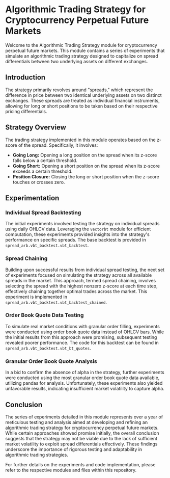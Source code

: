 Algorithmic Trading Strategy for Cryptocurrency Perpetual Future Markets
========================================================================

Welcome to the Algorithmic Trading Strategy module for cryptocurrency perpetual future markets. This module contains a series of experiments that simulate an algorithmic trading strategy designed to capitalize on spread differentials between two underlying assets on different exchanges.

Introduction
------------

The strategy primarily revolves around "spreads," which represent the difference in price between two identical underlying assets on two distinct exchanges. These spreads are treated as individual financial instruments, allowing for long or short positions to be taken based on their respective pricing differentials.

Strategy Overview
-----------------

The trading strategy implemented in this module operates based on the z-score of the spread. Specifically, it involves:

-   **Going Long:** Opening a long position on the spread when its z-score falls below a certain threshold.
-   **Going Short:** Opening a short position on the spread when its z-score exceeds a certain threshold.
-   **Position Closure:** Closing the long or short position when the z-score touches or crosses zero.

Experimentation
---------------

### Individual Spread Backtesting

The initial experiments involved testing the strategy on individual spreads using daily OHLCV data. Leveraging the `vectorbt` module for efficient computation, these experiments provided insights into the strategy's performance on specific spreads. The base backtest is provided in `spread_arb.vbt_backtest.vbt_backtest`.

### Spread Chaining

Building upon successful results from individual spread testing, the next set of experiments focused on simulating the strategy across all available spreads in the market. This approach, termed spread chaining, involves selecting the spread with the highest nonzero z-score at each time step, effectively chaining together optimal trades across the market. This experiment is implemented in `spread_arb.vbt_backtest.vbt_backtest_chained`.

### Order Book Quote Data Testing

To simulate real market conditions with granular order filling, experiments were conducted using order book quote data instead of OHLCV bars. While the initial results from this approach were promising, subsequent testing revealed poorer performance. The code for this backtest can be found in `spread_arb.vbt_backtest.vbt_bt_quotes`.

### Granular Order Book Quote Analysis

In a bid to confirm the absence of alpha in the strategy, further experiments were conducted using the most granular order book quote data available, utilizing pandas for analysis. Unfortunately, these experiments also yielded unfavorable results, indicating insufficient market volatility to capture alpha.

Conclusion
----------

The series of experiments detailed in this module represents over a year of meticulous testing and analysis aimed at developing and refining an algorithmic trading strategy for cryptocurrency perpetual future markets. While certain approaches showed promise initially, the overall conclusion suggests that the strategy may not be viable due to the lack of sufficient market volatility to exploit spread differentials effectively. These findings underscore the importance of rigorous testing and adaptability in algorithmic trading strategies.

For further details on the experiments and code implementation, please refer to the respective modules and files within this repository.